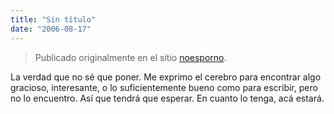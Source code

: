 ```yaml
---
title: "Sin título"
date: "2006-08-17"
---
```


> Publicado originalmente en el sitio [noesporno](/noesporno).

La verdad que no sé que poner. Me exprimo el cerebro para encontrar algo gracioso, interesante, o lo suficientemente bueno como para escribir, pero no lo encuentro. Así que tendrá que esperar. En cuanto lo tenga, acá estará.